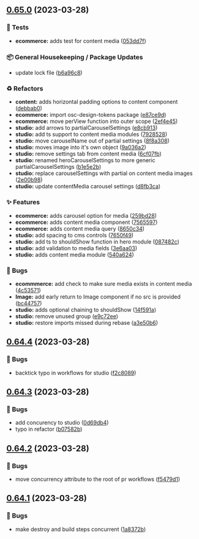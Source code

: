 ## [0.65.0](https://github.com/Open-Study-College/osc/compare/v0.64.4...v0.65.0) (2023-03-28)


### 🧪 Tests

* **ecommerce:** adds test for content media ([053dd7f](https://github.com/Open-Study-College/osc/commit/053dd7f68ddbe43992a66d49989aef2ad34d5548))


### 📦 General Housekeeping / Package Updates

* update lock file ([b6a96c8](https://github.com/Open-Study-College/osc/commit/b6a96c889fbf595b518fa7c670b29badb4e5fc54))


### ♻️ Refactors

* **content:** adds horizontal padding options to content component ([debbab0](https://github.com/Open-Study-College/osc/commit/debbab07d17c0dc95fe5f5375919d47c49c6842e))
* **ecommerce:** import osc-design-tokens package ([e87ce9d](https://github.com/Open-Study-College/osc/commit/e87ce9ddb4dd69041059ff823d023cb877b78b4b))
* **ecommerce:** move perView function into outer scope ([2ef4e45](https://github.com/Open-Study-College/osc/commit/2ef4e4586155e2384f4dda3a0832a977f3da410a))
* **studio:** add arrows to partialCarouselSettings ([e8cb913](https://github.com/Open-Study-College/osc/commit/e8cb9131fd1490172d3dac7265d6c4ad9b9c4f93))
* **studio:** add ts support to content media modules ([7928528](https://github.com/Open-Study-College/osc/commit/792852826e520cee8db92903c71c77233fd00097))
* **studio:** move carouselName out of partial settings ([8f8a308](https://github.com/Open-Study-College/osc/commit/8f8a3083918f8e900962d12190f849dac9a32862))
* **studio:** moves image into it's own object ([9a036a2](https://github.com/Open-Study-College/osc/commit/9a036a2bcd8adccfde7885f5d009c1125cfe789b))
* **studio:** remove settings tab from content media ([6cf07fb](https://github.com/Open-Study-College/osc/commit/6cf07fb5ed4430ecbbf90888ce23316aec9a233a))
* **studio:** renamed heroCarouselSettings to more generic partialCarouselSettings ([b1e5e2b](https://github.com/Open-Study-College/osc/commit/b1e5e2b9804d47c6436d2a91ba542993759c44f6))
* **studio:** replace carouselSettings with partial on content media images ([2e00b98](https://github.com/Open-Study-College/osc/commit/2e00b98efe43eb7cdd64673967ca0a8ead0781ae))
* **studio:** update contentMedia carousel settings ([d8fb3ca](https://github.com/Open-Study-College/osc/commit/d8fb3ca1f13102c0e474deb2bbc7feb6646010ce))


### ✨ Features

* **ecommerce:** adds carousel option for media ([259bd28](https://github.com/Open-Study-College/osc/commit/259bd2899c32a5cbd0c4850e45dd1d12f719e970))
* **ecommerce:** adds content media component ([7565597](https://github.com/Open-Study-College/osc/commit/75655975549b3791ecfba337b2ca78008b254d3c))
* **ecommerce:** adds content media query ([8650c34](https://github.com/Open-Study-College/osc/commit/8650c340ef48ea97044f5ade9667d0b69af403b5))
* **studio:** add spacing to cms controls ([7650f49](https://github.com/Open-Study-College/osc/commit/7650f49d01be32c847df2eef6b4bae0a4b1f7d50))
* **studio:** add ts to shouldShow function in hero module ([087482c](https://github.com/Open-Study-College/osc/commit/087482c72732ed6027326714c25af73f325a193e))
* **studio:** add validation to media fields ([3e6aa03](https://github.com/Open-Study-College/osc/commit/3e6aa0301f366eceb59620dfd1ac11e17263f633))
* **studio:** adds content media module ([540a624](https://github.com/Open-Study-College/osc/commit/540a6241e94e1eef7430b493dd37bcddd662ea58))


### 🐛 Bugs

* **ecommmerce:** add check to make sure media exists in content media ([4c53571](https://github.com/Open-Study-College/osc/commit/4c53571b4ef18d4be5bf749f3a4a893ab330b04e))
* **Image:** add early return to Image component if no src is provided ([bc44757](https://github.com/Open-Study-College/osc/commit/bc447579f70feb7a0e52108fd9a23da9ae0ac1c8))
* **studio:** adds optional chaining to shouldShow ([14f591a](https://github.com/Open-Study-College/osc/commit/14f591a0e16e313a5cd07802020457d4facd2034))
* **studio:** remove unused group ([e9c72ee](https://github.com/Open-Study-College/osc/commit/e9c72ee9a1009ff3144a995c6407798014f8a43e))
* **studio:** restore imports missed during rebase ([a3e50b6](https://github.com/Open-Study-College/osc/commit/a3e50b62f427f8f594ab0749cbec5903254234e4))

## [0.64.4](https://github.com/Open-Study-College/osc/compare/v0.64.3...v0.64.4) (2023-03-28)


### 🐛 Bugs

* backtick typo in workflows for studio ([f2c8089](https://github.com/Open-Study-College/osc/commit/f2c8089f40c966851f60a3732d60babfe3bd04ad))

## [0.64.3](https://github.com/Open-Study-College/osc/compare/v0.64.2...v0.64.3) (2023-03-28)


### 🐛 Bugs

* add concurency to studio ([0d69db4](https://github.com/Open-Study-College/osc/commit/0d69db43c11e55dfedf0b06fd2f726cdc2170ccf))
* typo in refactor ([b07582b](https://github.com/Open-Study-College/osc/commit/b07582ba64170cbe74c280442fb5aad4b871fbef))

## [0.64.2](https://github.com/Open-Study-College/osc/compare/v0.64.1...v0.64.2) (2023-03-28)


### 🐛 Bugs

* move concurrency attribute to the root of pr workflows ([f5479d1](https://github.com/Open-Study-College/osc/commit/f5479d1c591161879b375b8d1e576c81a0a0154f))

## [0.64.1](https://github.com/Open-Study-College/osc/compare/v0.64.0...v0.64.1) (2023-03-28)


### 🐛 Bugs

* make destroy and build steps concurrent ([1a8372b](https://github.com/Open-Study-College/osc/commit/1a8372b1ac542148b82781dc433d295dbc53d4e0))

